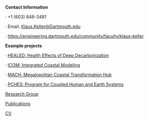 **Contact Information**

·  +1 (603) 646-3481

·   Email: Klaus.Keller@Dartmouth.edu

·   https://engineering.dartmouth.edu/community/faculty/klaus-keller



**Example projects**

· [HEALED: Health Effects of Deep Decarbonization](https://healed.psu.edu/)

· [ICOM: Integrated Coastal Modeling](https://climatemodeling.science.energy.gov/projects/integrated-coastal-modeling-icom)  

· [MACH: Megalopolitan Coastal Transformation Hub  
](https://sites.rutgers.edu/mach/)

· [PCHES: Program for Coupled Human and Earth Systems](http://www.pches.psu.edu/)


[Research Group](http://www3.geosc.psu.edu/~kzk10/research-group.html)


[Publications](http://www.geosc.psu.edu/~kzk10/publications.html)


[CV](https://klauskeller.github.io/CV_Klaus_Keller_web.pdf)

